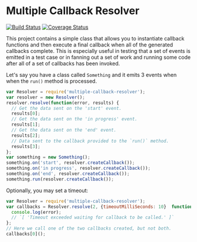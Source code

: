 # Multiple Callback Resolver
[![Build Status](https://travis-ci.org/tizzo/node-multiple-callback-resolver.svg?branch=master)](https://travis-ci.org/tizzo/node-multiple-callback-resolver)
[![Coverage Status](https://coveralls.io/repos/tizzo/node-multiple-callback-resolver/badge.svg?branch=master&service=github)](https://coveralls.io/github/tizzo/node-multiple-callback-resolver?branch=master)

This project contains a simple class that allows you to instantiate callback functions
and then execute a final callback when all of the generated callbacks complete. This
is especially useful in testing that a set of events is emitted in a test case or in
fanning out a set of work and running some code after all of a set of callbacks has
been invoked.

Let's say you have a class called `Something` and it emits 3 events when
when the `run()` method is processed.

```` javascript
var Resolver = require('multiple-callback-resolver');
var resolver = new Resolver();
resolver.resolve(function(error, results) {
  // Get the data sent on the 'start' event.
  results[0];
  // Get the data sent on the 'in progress' event.
  results[1];
  // Get the data sent on the 'end' event.
  results[2];
  // Data sent to the callback provided to the `run()` method.
  results[3];
};
var something = new Something();
something.on('start', resolver.createCallback());
something.on('in progress', resolver.createCallback());
something.on('end', resolver.createCallback());
something.run(resolver.createCallback());
````

Optionally, you may set a timeout:

```` javascript
var Resolver = require('multiple-callback-resolver');
var callbacks = Resolver.resolve(2, {timeoutMilliSeconds: 10}  function(error, results) {
  console.log(error);
  // `[ 'Timeout exceeded waiting for callback to be called.' ]`
};
// Here we call one of the two callbacks created, but not both.
callbacks[0]();
````


